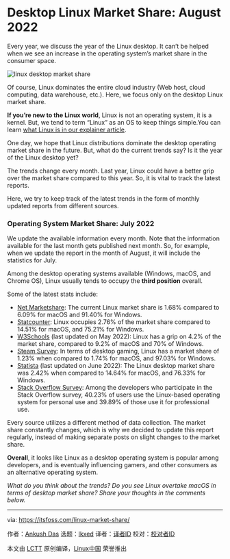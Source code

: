 [#]: subject: "Desktop Linux Market Share: August 2022"
[#]: via: "https://itsfoss.com/linux-market-share/"
[#]: author: "Ankush Das https://itsfoss.com/author/ankush/"
[#]: collector: "lkxed"
[#]: translator: " "
[#]: reviewer: " "
[#]: publisher: " "
[#]: url: " "

Desktop Linux Market Share: August 2022
======

Every year, we discuss the year of the Linux desktop. It can’t be helped when we see an increase in the operating system’s market share in the consumer space.

![linux desktop market share][1]

Of course, Linux dominates the entire cloud industry (Web host, cloud computing, data warehouse, etc.). Here, we focus only on the desktop Linux market share.

**If you’re new to the Linux world**, Linux is not an operating system, it is a kernel. But, we tend to term “Linux” as an OS to keep things simple.You can learn [what Linux is in our explainer article][2].

One day, we hope that Linux distributions dominate the desktop operating market share in the future. But, what do the current trends say? Is it the year of the Linux desktop yet?

The trends change every month. Last year, Linux could have a better grip over the market share compared to this year. So, it is vital to track the latest reports.

Here, we try to keep track of the latest trends in the form of monthly updated reports from different sources.

### Operating System Market Share: July 2022

We update the available information every month. Note that the information available for the last month gets published next month. So, for example, when we update the report in the month of August, it will include the statistics for July.

Among the desktop operating systems available (Windows, macOS, and Chrome OS), Linux usually tends to occupy the **third position** overall.

Some of the latest stats include:

* [Net Marketshare][3]: The current Linux market share is 1.68% compared to 6.09% for macOS and 91.40% for Windows.
* [Statcounter][4]: Linux occupies 2.76% of the market share compared to 14.51% for macOS, and 75.21% for Windows.
* [W3Schools][5] (last updated on May 2022): Linux has a grip on 4.2% of the market share, compared to 9.2% of macOS and 70% of Windows.
* [Steam Survey][6]: In terms of desktop gaming, Linux has a market share of 1.23% when compared to 1.74% for macOS, and 97.03% for Windows.
* [Statista][7] (last updated on June 2022): The Linux desktop market share was 2.42% when compared to 14.64% for macOS, and 76.33% for Windows.
* [Stack Overflow Survey][8]: Among the developers who participate in the Stack Overflow survey, 40.23% of users use the Linux-based operating system for personal use and 39.89% of those use it for professional use.

Every source utilizes a different method of data collection. The market share constantly changes, which is why we decided to update this report regularly, instead of making separate posts on slight changes to the market share.

**Overall**, it looks like Linux as a desktop operating system is popular among developers, and is eventually influencing gamers, and other consumers as an alternative operating system.

*What do you think about the trends? Do you see Linux overtake macOS in terms of desktop market share? Share your thoughts in the comments below.*

--------------------------------------------------------------------------------

via: https://itsfoss.com/linux-market-share/

作者：[Ankush Das][a]
选题：[lkxed][b]
译者：[译者ID](https://github.com/译者ID)
校对：[校对者ID](https://github.com/校对者ID)

本文由 [LCTT](https://github.com/LCTT/TranslateProject) 原创编译，[Linux中国](https://linux.cn/) 荣誉推出

[a]: https://itsfoss.com/author/ankush/
[b]: https://github.com/lkxed
[1]: https://itsfoss.com/wp-content/uploads/2017/09/linux-desktop-market-share.jpg
[2]: https://itsfoss.com/what-is-linux/
[3]: https://www.netmarketshare.com/operating-system-market-share.aspx?options=%7B%22filter%22%3A%7B%22%24and%22%3A%5B%7B%22deviceType%22%3A%7B%22%24in%22%3A%5B%22Desktop%2Flaptop%22%5D%7D%7D%5D%7D%2C%22dateLabel%22%3A%22Custom%22%2C%22attributes%22%3A%22share%22%2C%22group%22%3A%22platform%22%2C%22sort%22%3A%7B%22share%22%3A-1%7D%2C%22id%22%3A%22platformsDesktop%22%2C%22dateInterval%22%3A%22Monthly%22%2C%22dateStart%22%3A%222021-12%22%2C%22dateEnd%22%3A%222022-07%22%2C%22segments%22%3A%22-1000%22%7D
[4]: https://gs.statcounter.com/os-market-share/desktop/worldwide
[5]: https://www.w3schools.com/browsers/browsers_os.asp
[6]: https://store.steampowered.com/hwsurvey/Steam-Hardware-Software-Survey-Welcome-to-Steam?platform=linux
[7]: https://www.statista.com/statistics/218089/global-market-share-of-windows-7/
[8]: https://survey.stackoverflow.co/2022/#technology-most-popular-technologies
